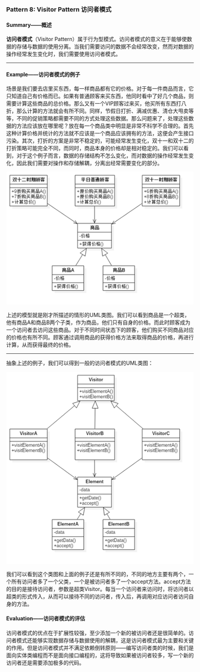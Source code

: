 ### Pattern 8: Visitor Pattern  访问者模式

#### Summary——概述

**访问者模式**（Visitor Pattern）属于行为型模式。访问者模式的意义在于能够使数据的存储与数据的使用分离。当我们需要访问的数据不会经常改变，然而对数据的操作经常发生变化时，我们需要使用访问者模式。

---

#### Example——访问者模式的例子

场景是我们要去店里买东西，每一样商品都有它的价格。对于每一件商品而言，它只知道自己有价格而已。如果有普通顾客来买东西，他同时看中了好几个商品，则需要计算这些商品的总价格。那么又有一个VIP顾客过来买，他买所有东西打八折，那么计算的方法就会有所不同。同样，节假日打折、满减优惠、清仓大甩卖等等，不同的促销策略都需要不同的方式处理这些数据。那么问题来了，处理这些数据的方法应该放在哪里呢？放在每一个商品类中明显是非常不科学不合理的。首先这种计算价格并统计的方法就不应该是一个商品应该拥有的方法，这便会产生接口污染。其次，打折的方案是非常不稳定的，可能经常发生变化，双十一和双十二的打折策略可能完全不同，而同时，商品本身的价格却是相对稳定的。我们可以看到，对于这个例子而言，数据的存储结构不怎么变化，而对数据的操作经常发生变化，因此我们需要对操作和存储解耦，分离出经常需要变化的部分。

<center>

![图8-1 访问者模式的例子](https://raw.githubusercontent.com/Jannchie/Software-Design-Pattern-Note/master/Pattern%208%20Visitor%20Pattern/8-1.png)

</center>

上述的模型就是刚才所描述的情形的UML类图。我们可以看到商品是一个超类，他有商品A和商品B两个子类，作为商品，他们只有自身的价格。而此时顾客成为一个访问者去访问这些商品。对于不同时间状态下的顾客，他们购买不同商品对应的价格也有所不同。顾客通过调用商品的获得价格方法来取得商品的价格，再进行计算，从而获得最终的价格。

---

抽象上述的例子，我们可以得到一般的访问者模式的UML类图：

<center>

![图8-2 一般的访问者模式](https://raw.githubusercontent.com/Jannchie/Software-Design-Pattern-Note/master/Pattern%208%20Visitor%20Pattern/8-2.png)

</center>

我们可以看到这个类图和上面的例子还是有所不同的，不同的地方主要有两个，一个所有访问者多了一个父类，一个是被访问者多了一个accept方法。accept方法的目的是接待访问者，参数是超类Visitor。每当一个访问者来访问时，将访问者以超类的形式传入，从而可以接待不同的访问者，传入后，再调用对应访问者访问自身的方法。

#### Evaluation——访问者模式的评估

访问者模式的优点在于扩展性较强，至少添加一个新的被访问者还是很简单的。访问者模式还能够实现数据存储与数据使用的解耦，这是访问者模式最为主要和关键的作用。但是访问者模式并不满足依赖倒转原则——编写访问者类的时候，我们是面向实体类编程而不是面向接口编程的，这将导致如果被访问者较多，写一个新的访问者还是需要添加极多的代码。